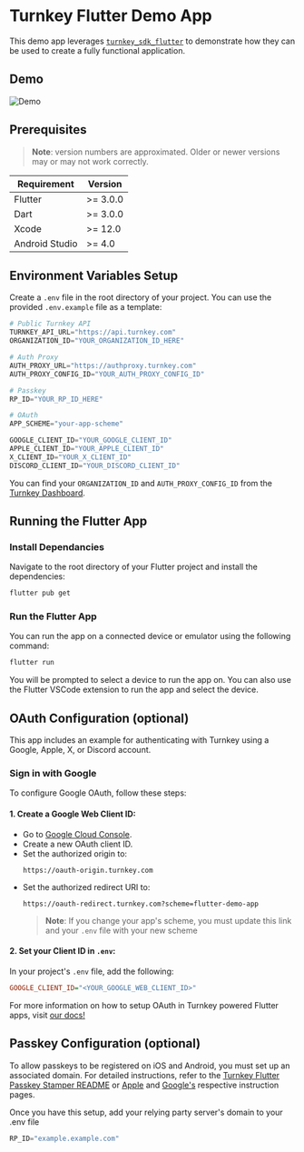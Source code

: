 # Turnkey Flutter Demo App

This demo app leverages [`turnkey_sdk_flutter`](../../packages/sdk-flutter/) to demonstrate how they can be used to create a fully functional application.

## Demo

![Demo](../../assets/demo.gif)

## Prerequisites

> **Note**: version numbers are approximated. Older or newer versions may or may not work correctly.

| Requirement    | Version  |
| -------------- | -------- |
| Flutter        | >= 3.0.0 |
| Dart           | >= 3.0.0 |
| Xcode          | >= 12.0  |
| Android Studio | >= 4.0   |

## Environment Variables Setup

Create a `.env` file in the root directory of your project. You can use the provided `.env.example` file as a template:

```python
# Public Turnkey API
TURNKEY_API_URL="https://api.turnkey.com"
ORGANIZATION_ID="YOUR_ORGANIZATION_ID_HERE"

# Auth Proxy
AUTH_PROXY_URL="https://authproxy.turnkey.com"
AUTH_PROXY_CONFIG_ID="YOUR_AUTH_PROXY_CONFIG_ID"

# Passkey
RP_ID="YOUR_RP_ID_HERE"

# OAuth
APP_SCHEME="your-app-scheme"

GOOGLE_CLIENT_ID="YOUR_GOOGLE_CLIENT_ID"
APPLE_CLIENT_ID="YOUR_APPLE_CLIENT_ID"
X_CLIENT_ID="YOUR_X_CLIENT_ID"
DISCORD_CLIENT_ID="YOUR_DISCORD_CLIENT_ID"

```

You can find your `ORGANIZATION_ID` and `AUTH_PROXY_CONFIG_ID` from the [Turnkey Dashboard](https://app.turnkey.com).

## Running the Flutter App

### Install Dependancies

Navigate to the root directory of your Flutter project and install the dependencies:

```bash
flutter pub get
```

### Run the Flutter App

You can run the app on a connected device or emulator using the following command:

```bash
flutter run
```

You will be prompted to select a device to run the app on. You can also use the Flutter VSCode extension to run the app and select the device.

## OAuth Configuration (optional)

This app includes an example for authenticating with Turnkey using a Google, Apple, X, or Discord account.

### Sign in with Google

To configure Google OAuth, follow these steps:

#### 1. Create a Google Web Client ID:

- Go to [Google Cloud Console](https://console.cloud.google.com/).
- Create a new OAuth client ID.
- Set the authorized origin to:
  ```
  https://oauth-origin.turnkey.com
  ```
- Set the authorized redirect URI to:
  ```
  https://oauth-redirect.turnkey.com?scheme=flutter-demo-app
  ```
  > **Note**: If you change your app's scheme, you must update this link and your `.env` file with your new scheme

#### 2. Set your Client ID in `.env`:

In your project's `.env` file, add the following:

```ini
GOOGLE_CLIENT_ID="<YOUR_GOOGLE_WEB_CLIENT_ID>"
```

For more information on how to setup OAuth in Turnkey powered Flutter apps, visit [our docs!](https://docs.turnkey.com/sdks/flutter)

## Passkey Configuration (optional)

To allow passkeys to be registered on iOS and Android, you must set up an associated domain. For detailed instructions, refer to the [Turnkey Flutter Passkey Stamper README](/packages/passkey-stamper) or [Apple](https://developer.apple.com/documentation/xcode/supporting-associated-domains) and [Google's](https://developer.android.com/identity/sign-in/credential-manager#add-support-dal) respective instruction pages.

Once you have this setup, add your relying party server's domain to your .env file

```python
RP_ID="example.example.com"
```

